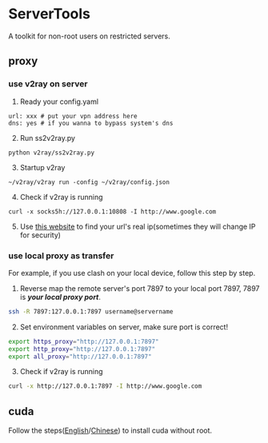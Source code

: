 # ServerTools
A toolkit for non-root users on restricted servers.

## proxy

### use v2ray on server

1. Ready your config.yaml
```
url: xxx # put your vpn address here
dns: yes # if you wanna to bypass system's dns
```
2. Run ss2v2ray.py
```
python v2ray/ss2v2ray.py
```
3. Startup v2ray
```
~/v2ray/v2ray run -config ~/v2ray/config.json
```
4. Check if v2ray is running
```
curl -x socks5h://127.0.0.1:10808 -I http://www.google.com
```
5. Use [this website](https://ip.chinaz.com/) to find your url's real ip(sometimes they will change IP for security)

### use local proxy as transfer

For example, if you use clash on your local device, follow this step by step.

1. Reverse map the remote server's port 7897 to your local port 7897, 7897 is ***your local proxy port***.
```bash
ssh -R 7897:127.0.0.1:7897 username@servername
```
2. Set environment variables on server, make sure port is correct!
```bash
export https_proxy="http://127.0.0.1:7897"
export http_proxy="http://127.0.0.1:7897"
export all_proxy="http://127.0.0.1:7897"
```
3. Check if v2ray is running
```bash
curl -x http://127.0.0.1:7897 -I http://www.google.com
```
## cuda
Follow the steps([English](https://stackoverflow.com/questions/39379792/install-cuda-without-root)/[Chinese](https://zhuanlan.zhihu.com/p/198161777)) to install cuda without root.